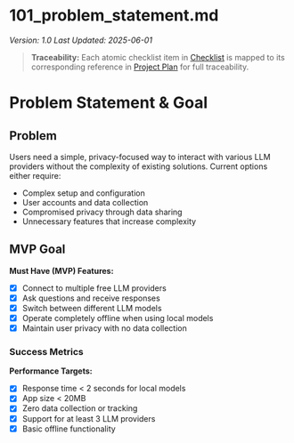 # 101_problem_statement.md

_Version: 1.0_
_Last Updated: 2025-06-01_

> **Traceability:** Each atomic checklist item in [Checklist](105_checklist.md) is mapped to its corresponding reference in [Project Plan](107_project_plan.md) for full traceability.

# Problem Statement & Goal

## Problem
Users need a simple, privacy-focused way to interact with various LLM providers without the complexity of existing solutions. Current options either require:
- Complex setup and configuration
- User accounts and data collection
- Compromised privacy through data sharing
- Unnecessary features that increase complexity

## MVP Goal
**Must Have (MVP) Features:**
- [x] Connect to multiple free LLM providers
- [x] Ask questions and receive responses
- [x] Switch between different LLM models
- [x] Operate completely offline when using local models
- [x] Maintain user privacy with no data collection

### Success Metrics
**Performance Targets:**
- [x] Response time < 2 seconds for local models
- [x] App size < 20MB
- [x] Zero data collection or tracking
- [x] Support for at least 3 LLM providers
- [x] Basic offline functionality
